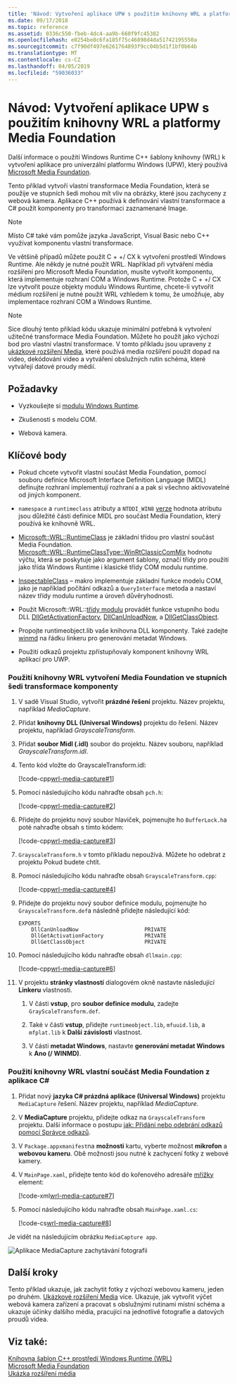 ```yaml
---
title: 'Návod: Vytvoření aplikace UPW s použitím knihovny WRL a platformy Media Foundation'
ms.date: 09/17/2018
ms.topic: reference
ms.assetid: 0336c550-fbeb-4dc4-aa9b-660f9fc45382
ms.openlocfilehash: e0254be8c6fa185f75c46898d4da51742195550a
ms.sourcegitcommit: c7f90df497e6261764893f9cc04b5d1f1bf0b64b
ms.translationtype: MT
ms.contentlocale: cs-CZ
ms.lasthandoff: 04/05/2019
ms.locfileid: "59036033"
---
```

# <a name="walkthrough-creating-a-uwp-app-using-wrl-and-media-foundation"></a>Návod: Vytvoření aplikace UPW s použitím knihovny WRL a platformy Media Foundation

Další informace o použití Windows Runtime C++ šablony knihovny (WRL) k vytvoření aplikace pro univerzální platformu Windows (UPW), který používá [Microsoft Media Foundation](/windows/desktop/medfound/microsoft-media-foundation-sdk).

Tento příklad vytvoří vlastní transformace Media Foundation, která se použije ve stupních šedi mohou mít vliv na obrázky, které jsou zachyceny z webová kamera. Aplikace C++ používá k definování vlastní transformace a C# použít komponenty pro transformaci zaznamenané Image.

> [!NOTE]
> Místo C# také vám pomůže jazyka JavaScript, Visual Basic nebo C++ využívat komponentu vlastní transformace.

Ve většině případů můžete použít C + +/ CX k vytvoření prostředí Windows Runtime. Ale někdy je nutné použít WRL. Například při vytváření média rozšíření pro Microsoft Media Foundation, musíte vytvořit komponentu, která implementuje rozhraní COM a Windows Runtime. Protože C + +/ CX lze vytvořit pouze objekty modulu Windows Runtime, chcete-li vytvořit médium rozšíření je nutné použít WRL vzhledem k tomu, že umožňuje, aby implementace rozhraní COM a Windows Runtime.

> [!NOTE]
> Sice dlouhý tento příklad kódu ukazuje minimální potřebná k vytvoření užitečné transformace Media Foundation. Můžete ho použít jako výchozí bod pro vlastní vlastní transformace. V tomto příkladu jsou upraveny z [ukázkové rozšíření Media](http://code.msdn.microsoft.com/windowsapps/Media-extensions-sample-7b466096), které používá media rozšíření použít dopad na video, dekódování video a vytváření obslužných rutin schéma, které vytvářejí datové proudy médií.

## <a name="prerequisites"></a>Požadavky

- Vyzkoušejte si [modulu Windows Runtime](https://msdn.microsoft.com/library/windows/apps/br211377.aspx).

- Zkušenosti s modelu COM.

- Webová kamera.

## <a name="key-points"></a>Klíčové body

- Pokud chcete vytvořit vlastní součást Media Foundation, pomocí souboru definice Microsoft Interface Definition Language (MIDL) definujte rozhraní implementují rozhraní a a pak si všechno aktivovatelné od jiných komponent.

- `namespace` a `runtimeclass` atributy a `NTDDI_WIN8` [verze](/windows/desktop/Midl/version) hodnota atributu jsou důležité části definice MIDL pro součást Media Foundation, který používá ke knihovně WRL.

- [Microsoft::WRL::RuntimeClass](runtimeclass-class.md) je základní třídou pro vlastní součást Media Foundation. [Microsoft::WRL::RuntimeClassType::WinRtClassicComMix](runtimeclasstype-enumeration.md) hodnotu výčtu, která se poskytuje jako argument šablony, označí třídy pro použití jako třída Windows Runtime i klasické třídy COM modulu runtime.

- [InspectableClass](inspectableclass-macro.md) – makro implementuje základní funkce modelu COM, jako je například počítání odkazů a `QueryInterface` metoda a nastaví název třídy modulu runtime a úroveň důvěryhodnosti.

- Použít Microsoft::WRL::[třídy modulu](module-class.md) provádět funkce vstupního bodu DLL [DllGetActivationFactory](https://msdn.microsoft.com/library/br205771.aspx), [DllCanUnloadNow](/windows/desktop/api/combaseapi/nf-combaseapi-dllcanunloadnow), a [ DllGetClassObject](/windows/desktop/api/combaseapi/nf-combaseapi-dllgetclassobject).

- Propojte runtimeobject.lib vaše knihovna DLL komponenty. Také zadejte [winmd](../../cppcx/compiler-and-linker-options-c-cx.md) na řádku linkeru pro generování metadat Windows.

- Použití odkazů projektu zpřístupňovaly komponent knihovny WRL aplikací pro UWP.

### <a name="to-use-the-wrl-to-create-the-media-foundation-grayscale-transform-component"></a>Použití knihovny WRL vytvoření Media Foundation ve stupních šedi transformace komponenty

1. V sadě Visual Studio, vytvořit **prázdné řešení** projektu. Název projektu, například *MediaCapture*.

1. Přidat **knihovny DLL (Universal Windows)** projektu do řešení. Název projektu, například *GrayscaleTransform*.

1. Přidat **soubor Midl (.idl)** soubor do projektu. Název souboru, například *GrayscaleTransform.idl*.

1. Tento kód vložte do GrayscaleTransform.idl:

   [!code-cpp[wrl-media-capture#1](../codesnippet/CPP/walkthrough-creating-a-windows-store-app-using-wrl-and-media-foundation_1.idl)]

1. Pomocí následujícího kódu nahraďte obsah `pch.h`:

   [!code-cpp[wrl-media-capture#2](../codesnippet/CPP/walkthrough-creating-a-windows-store-app-using-wrl-and-media-foundation_2.h)]

1. Přidejte do projektu nový soubor hlaviček, pojmenujte ho `BufferLock.h`a poté nahraďte obsah s tímto kódem:

   [!code-cpp[wrl-media-capture#3](../codesnippet/CPP/walkthrough-creating-a-windows-store-app-using-wrl-and-media-foundation_3.h)]

1. `GrayscaleTransform.h` v tomto příkladu nepoužívá. Můžete ho odebrat z projektu Pokud budete chtít.

1. Pomocí následujícího kódu nahraďte obsah `GrayscaleTransform.cpp`:

   [!code-cpp[wrl-media-capture#4](../codesnippet/CPP/walkthrough-creating-a-windows-store-app-using-wrl-and-media-foundation_4.cpp)]

1. Přidejte do projektu nový soubor definice modulu, pojmenujte ho `GrayscaleTransform.def`a následně přidejte následující kód:

   ```
   EXPORTS
       DllCanUnloadNow                     PRIVATE
       DllGetActivationFactory             PRIVATE
       DllGetClassObject                   PRIVATE
   ```

1. Pomocí následujícího kódu nahraďte obsah `dllmain.cpp`:

   [!code-cpp[wrl-media-capture#6](../codesnippet/CPP/walkthrough-creating-a-windows-store-app-using-wrl-and-media-foundation_6.cpp)]

1. V projektu **stránky vlastností** dialogovém okně nastavte následující **Linkeru** vlastnosti.

   1. V části **vstup**, pro **soubor definice modulu**, zadejte `GrayScaleTransform.def`.

   1. Také v části **vstup**, přidejte `runtimeobject.lib`, `mfuuid.lib`, a `mfplat.lib` k **Další závislosti** vlastnost.

   1. V části **metadat Windows**, nastavte **generování metadat Windows** k **Ano (/ WINMD)**.

### <a name="to-use-the-wrl-the-custom-media-foundation-component-from-a-c-app"></a>Použití knihovny WRL vlastní součást Media Foundation z aplikace C#

1. Přidat nový **jazyka C# prázdná aplikace (Universal Windows)** projektu `MediaCapture` řešení. Název projektu, například *MediaCapture*.

1. V **MediaCapture** projektu, přidejte odkaz na `GrayscaleTransform` projektu. Další informace o postupu [jak: Přidání nebo odebrání odkazů pomocí Správce odkazů](/visualstudio/ide/how-to-add-or-remove-references-by-using-the-reference-manager).

1. V `Package.appxmanifest`na **možnosti** kartu, vyberte možnost **mikrofon** a **webovou kameru**. Obě možnosti jsou nutné k zachycení fotky z webové kamery.

1. V `MainPage.xaml`, přidejte tento kód do kořenového adresáře [mřížky](https://msdn.microsoft.com/library/windows/apps/xaml/windows.ui.xaml.controls.grid.aspx) element:

   [!code-xml[wrl-media-capture#7](../codesnippet/Xaml/walkthrough-creating-a-windows-store-app-using-wrl-and-media-foundation_7.xaml)]

1. Pomocí následujícího kódu nahraďte obsah `MainPage.xaml.cs`:

   [!code-cs[wrl-media-capture#8](../codesnippet/CSharp/walkthrough-creating-a-windows-store-app-using-wrl-and-media-foundation_8.cs)]

Je vidět na následujícím obrázku `MediaCapture app`.

![Aplikace MediaCapture zachytávání fotografii](../media/wrl_media_capture.png "WRL_Media_Capture")

## <a name="next-steps"></a>Další kroky

Tento příklad ukazuje, jak zachytit fotky z výchozí webovou kameru, jeden po druhém. [Ukázkové rozšíření Media](http://code.msdn.microsoft.com/windowsapps/Media-extensions-sample-7b466096) více. Ukazuje, jak vytvořit výčet webová kamera zařízení a pracovat s obslužnými rutinami místní schéma a ukazuje účinky dalšího média, pracující na jednotlivé fotografie a datových proudů videa.

## <a name="see-also"></a>Viz také:

[Knihovna šablon C++ prostředí Windows Runtime (WRL)](windows-runtime-cpp-template-library-wrl.md)<br/>
[Microsoft Media Foundation](/windows/desktop/medfound/microsoft-media-foundation-sdk)<br/>
[Ukázka rozšíření média](http://code.msdn.microsoft.com/windowsapps/Media-extensions-sample-7b466096)